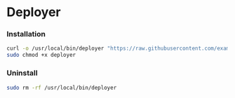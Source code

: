 # Deployer

### Installation

```bash
curl -o /usr/local/bin/deployer "https://raw.githubusercontent.com/example/deployer/refs/heads/main/deployer.sh"
sudo chmod +x deployer
```

### Uninstall

```bash
sudo rm -rf /usr/local/bin/deployer
```
